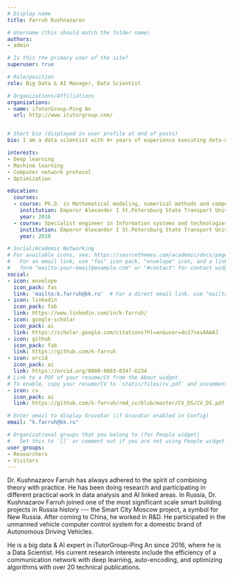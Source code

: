 ```yaml
---
# Display name
title: Farruh Kushnazarov

# Username (this should match the folder name)
authors:
- admin

# Is this the primary user of the site?
superuser: true

# Role/position
role: Big Data & AI Manager, Data Scientist

# Organizations/Affiliations
organizations:
- name: iTutorGroup-Ping An
  url: http://www.itutorgroup.com/


# Short bio (displayed in user profile at end of posts)
bio: I am a data scientist with 4+ years of experience executing data‐driven solutions to increase efficiency and algorithms' accuracy. I have a deep driven passion for software, database, and data science.

interests:
- Deep learning
- Machine learning
- Computer network protocol
- Optimization

education:
  courses:
  - course: Ph.D. in Mathematical modeling, numerical methods and computer programs
    institution: Emperor Alexander I St.Petersburg State Transport University
    year: 2016
  - course: Specialist engineer in Information systems and technologies
    institution: Emperor Alexander I St.Petersburg State Transport University
    year: 2010

# Social/Academic Networking
# For available icons, see: https://sourcethemes.com/academic/docs/page-builder/#icons
#   For an email link, use "fas" icon pack, "envelope" icon, and a link in the
#   form "mailto:your-email@example.com" or "#contact" for contact widget.
social:
- icon: envelope
  icon_pack: fas
  link: 'mailto:k.farruh@bk.ru'  # For a direct email link, use "mailto:test@example.org".
- icon: linkedin
  icon_pack: fab
  link: https://www.linkedin.com/in/k-farruh/
- icon: google-scholar
  icon_pack: ai
  link: https://scholar.google.com/citations?hl=en&user=4n37sesAAAAJ
- icon: github
  icon_pack: fab
  link: https://github.com/k-farruh
- icon: orcid
  icon_pack: ai
  link: https://orcid.org/0000-0003-0347-6234
# Link to a PDF of your resume/CV from the About widget.
# To enable, copy your resume/CV to `static/files/cv.pdf` and uncomment the lines below.
- icon: cv
  icon_pack: ai
  link: https://github.com/k-farruh/rmd_cv/blob/master/CV_DS/CV_DS.pdf

# Enter email to display Gravatar (if Gravatar enabled in Config)
email: "k.farruh@bk.ru"

# Organizational groups that you belong to (for People widget)
#   Set this to `[]` or comment out if you are not using People widget.
user_groups:
- Researchers
- Visitors
---
```


Dr. Kushnazarov Farruh has always adhered to the spirit of combining theory with practice. He has been doing research and participating in different practical work in data analysis and AI linked areas. In Russia, Dr. Kushnazarov Farruh joined one of the most significant scale smart building projects in Russia history --- the Smart City Moscow project, a symbol for New Russia. After coming to China, he worked in R&D. He participated in the unmanned vehicle computer control system for a domestic brand of Autonomous Driving Vehicles. 

He is a big data & AI expert in iTutorGroup-Ping An since 2016, where he is a Data Scientist. His current research interests include the efficiency of a communication network with deep learning, auto-encoding, and optimizing algorithms with over 20 technical publications. 

